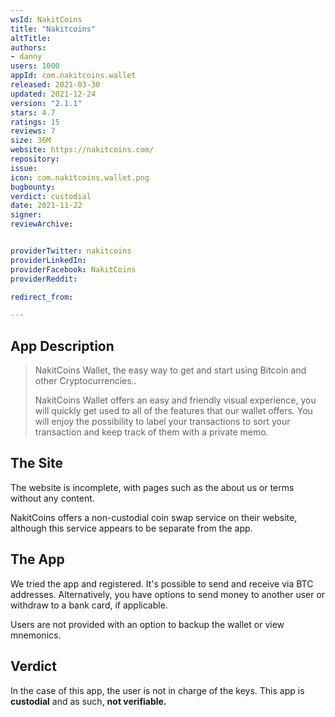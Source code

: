 ```yaml
---
wsId: NakitCoins
title: "Nakitcoins"
altTitle: 
authors:
- danny
users: 1000
appId: com.nakitcoins.wallet
released: 2021-03-30
updated: 2021-12-24
version: "2.1.1"
stars: 4.7
ratings: 15
reviews: 7
size: 36M
website: https://nakitcoins.com/
repository: 
issue: 
icon: com.nakitcoins.wallet.png
bugbounty: 
verdict: custodial
date: 2021-11-22
signer: 
reviewArchive:


providerTwitter: nakitcoins
providerLinkedIn: 
providerFacebook: NakitCoins
providerReddit: 

redirect_from:

---
```



## App Description

> NakitCoins Wallet, the easy way to get and start using Bitcoin and other Cryptocurrencies..
>
> NakitCoins Wallet offers an easy and friendly visual experience, you will quickly get used to all of the features that our wallet offers. You will enjoy the possibility to label your transactions to sort your transaction and keep track of them with a private memo.

## The Site

The website is incomplete, with pages such as the about us or terms without any content.

NakitCoins offers a non-custodial coin swap service on their website, although this service appears to be separate from the app.

## The App

We tried the app and registered. It's possible to send and receive via BTC addresses. Alternatively, you have options to send money to another user or withdraw to a bank card, if applicable.

Users are not provided with an option to backup the wallet or view mnemonics.

## Verdict

In the case of this app, the user is not in charge of the keys. This app is **custodial** and as such, **not verifiable.**